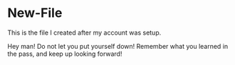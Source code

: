 # New-File
This is the file I created after my account was setup.

Hey man!
Do not let you put yourself down! Remember what you learned in the pass, and keep up looking forward!
